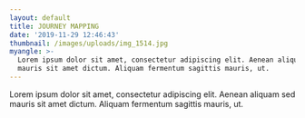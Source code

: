 ```yaml
---
layout: default
title: JOURNEY MAPPING
date: '2019-11-29 12:46:43'
thumbnail: /images/uploads/img_1514.jpg
myangle: >-
  Lorem ipsum dolor sit amet, consectetur adipiscing elit. Aenean aliquam sed
  mauris sit amet dictum. Aliquam fermentum sagittis mauris, ut.
---
```

Lorem ipsum dolor sit amet, consectetur adipiscing elit. Aenean aliquam sed mauris sit amet dictum. Aliquam fermentum sagittis mauris, ut.
